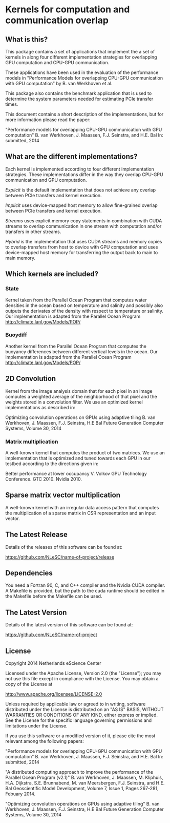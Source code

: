 Kernels for computation and communication overlap
=================================================


What is this? 
-------------

This package contains a set of applications that implement the a set of 
kernels in along four different implementation strategies for overlapping
GPU computation and CPU-GPU communication.

These applications have been used in the evaluation of the performance models
in "Performance Models for overlapping CPU-GPU communication with GPU
computation" by B. van Werkhoven et al.

This package also contains the benchmark application that is used to 
determine the system parameters needed for estimating PCIe transfer times.

This document contains a short description of the implementations, but 
for more information please read the paper:

"Performance models for overlapping CPU-GPU communication with GPU computation"
B. van Werkhoven, J. Maassen, F.J. Seinstra, and H.E. Bal
In: submitted, 2014


What are the different implementations?
---------------------------------------

Each kernel is implemented according to four different implementation
strategies. These implementations differ in the way they overlap CPU-GPU
communication and GPU computation.

*Explicit* is the default implementation that does not achieve any overlap
between PCIe transfers and kernel execution.

*Implicit* uses device-mapped host memory to allow fine-grained overlap
between PCIe transfers and kernel execution.

*Streams* uses explicit memory copy statements in combination with CUDA
streams to overlap communication in one stream with computation and/or
transfers in other streams.

*Hybrid* is the implementation that uses CUDA streams and memory copies
to overlap transfers from host to device with GPU computation and uses
device-mapped host memory for transferring the output back to main to
main memory.


Which kernels are included?
---------------------------

### State
Kernel taken from the Parallel Ocean Program that computes water
densities in the ocean based on temperature and salinity and possibly
also outputs the derivates of the density with respect to temperature
or salinity. Our implementation is adapted from the Parallel Ocean Program 
http://climate.lanl.gov/Models/POP/

### Buoydiff
Another kernel from the Parallel Ocean Program that computes
the buoyancy differences between different vertical levels in the ocean.
Our implementation is adapted from the Parallel Ocean Program
http://climate.lanl.gov/Models/POP/

## 2D Convolution
Kernel from the image analysis domain that for each
pixel in an image computes a weighted average of the neighborhood of
that pixel and the weights stored in a convolution filter.
We use an optimized kernel implementations as described in:

Optimizing convolution operations on GPUs using adaptive tiling
B. van Werkhoven, J. Maassen, F.J. Seinstra, H.E Bal
Future Generation Computer Systems, Volume 30, 2014

### Matrix multiplication
A well-known kernel that computes the product of two matrices. We use
an implementation that is optimized and tuned towards each GPU in our
testbed according to the directions given in:

Better performance at lower occupancy
V. Volkov
GPU Technology Conference. GTC 2010. Nvidia 2010.

## Sparse matrix vector multiplication
A well-known kernel with an irregular data access pattern that computes
the multiplication of a sparse matrix in CSR representation and an
input vector.


The Latest Release
------------------

Details of the releases of this software can be found at:

<https://github.com/NLeSC/name-of-project/release>


Dependencies
------------

You need a Fortran 90, C, and C++ compiler and the Nvidia CUDA compiler.
A Makefile is provided, but the path to the cuda runtime should be 
edited in the Makefile before the Makefile can be used.


The Latest Version
------------------

Details of the latest version of this software can be found at: 

<https://github.com/NLeSC/name-of-project>


License
-------

Copyright 2014 Netherlands eScience Center

Licensed under the Apache License, Version 2.0 (the "License");
you may not use this file except in compliance with the License.
You may obtain a copy of the License at

http://www.apache.org/licenses/LICENSE-2.0

Unless required by applicable law or agreed to in writing, software
distributed under the License is distributed on an "AS IS" BASIS,
WITHOUT WARRANTIES OR CONDITIONS OF ANY KIND, either express or implied.
See the License for the specific language governing permissions and
limitations under the License.

If you use this software or a modified version of it, please cite the
most relevant among the following papers:

"Performance models for overlapping CPU-GPU communication with GPU computation"
B. van Werkhoven, J. Maassen, F.J. Seinstra, and H.E. Bal
In: submitted, 2014

"A distributed computing approach to improve the performance of the Parallel Ocean Program (v2.1)"
B. van Werkhoven, J. Maassen, M. Kliphuis, H.A. Dijkstra, S.E. Brunnabend, M. van Meersbergen, F.J. Seinstra, and H.E. Bal
Geoscientific Model Development, Volume 7, Issue 1, Pages 267-281, Febuary 2014. 

"Optimizing convolution operations on GPUs using adaptive tiling"
B. van Werkhoven, J. Maassen, F.J. Seinstra, H.E Bal
Future Generation Computer Systems, Volume 30, 2014

